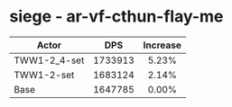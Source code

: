 # siege - ar-vf-cthun-flay-me
| Actor | DPS | Increase |
|---|:---:|:---:|
|TWW1-2_4-set|1733913|5.23%|
|TWW1-2-set|1683124|2.14%|
|Base|1647785|0.00%|
